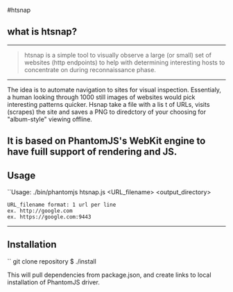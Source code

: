 #htsnap

## what is htsnap?

---
> htsnap is a simple tool to visually observe a large (or small) set of websites (http endpoints) to help with determining interesting hosts to concentrate on during reconnaissance phase.

---

The idea is to automate navigation to sites for visual inspection. Essentialy, a human looking through 1000 still images of websites would pick interesting patterns quicker.
Hsnap take a file with a lis t of URLs, visits (scrapes) the site and saves a PNG to diredctory of your choosing for "album-style" viewing offline.

It is based on PhantomJS's WebKit engine to have fuill support of rendering and JS.
---
## Usage

``Usage: ./bin/phantomjs htsnap.js <URL_filename> <output_directory>

	URL_filename format: 1 url per line
	ex. http://google.com
	ex. https://google.com:9443    

---
## Installation

`` git clone repository
	$ ./install

This will pull dependencies from package.json, and create links to local installation of PhantomJS driver.

